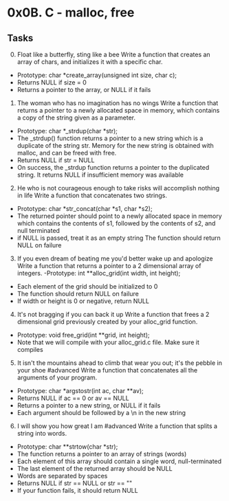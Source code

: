# 0x0B. C - malloc, free
## Tasks
0. Float like a butterfly, sting like a bee
Write a function that creates an array of chars, and initializes it with a specific char.
- Prototype: char *create_array(unsigned int size, char c);
- Returns NULL if size = 0
- Returns a pointer to the array, or NULL if it fails
1. The woman who has no imagination has no wings
Write a function that returns a pointer to a newly allocated space in memory, which contains a copy of the string given as a parameter.
- Prototype: char *_strdup(char *str);
- The _strdup() function returns a pointer to a new string which is a duplicate of the string str. Memory for the new string is obtained with malloc, and can be freed with free.
- Returns NULL if str = NULL
- On success, the _strdup function returns a pointer to the duplicated string. It returns NULL if insufficient memory was available
2. He who is not courageous enough to take risks will accomplish nothing in life
Write a function that concatenates two strings.
- Prototype: char *str_concat(char *s1, char *s2);
- The returned pointer should point to a newly allocated space in memory which contains the contents of s1, followed by the contents of s2, and null terminated
- if NULL is passed, treat it as an empty string
The function should return NULL on failure
3. If you even dream of beating me you'd better wake up and apologize
Write a function that returns a pointer to a 2 dimensional array of integers.
-Prototype: int **alloc_grid(int width, int height);
- Each element of the grid should be initialized to 0
- The function should return NULL on failure
- If width or height is 0 or negative, return NULL
4. It's not bragging if you can back it up
Write a function that frees a 2 dimensional grid previously created by your alloc_grid function.
- Prototype: void free_grid(int **grid, int height);
- Note that we will compile with your alloc_grid.c file. Make sure it compiles
5. It isn't the mountains ahead to climb that wear you out; it's the pebble in your shoe
#advanced
Write a function that concatenates all the arguments of your program.
- Prototype: char *argstostr(int ac, char **av);
- Returns NULL if ac == 0 or av == NULL
- Returns a pointer to a new string, or NULL if it fails
- Each argument should be followed by a \n in the new string
6. I will show you how great I am
#advanced
Write a function that splits a string into words.
- Prototype: char **strtow(char *str);
- The function returns a pointer to an array of strings (words)
- Each element of this array should contain a single word, null-terminated
- The last element of the returned array should be NULL
- Words are separated by spaces
- Returns NULL if str == NULL or str == ""
- If your function fails, it should return NULL
